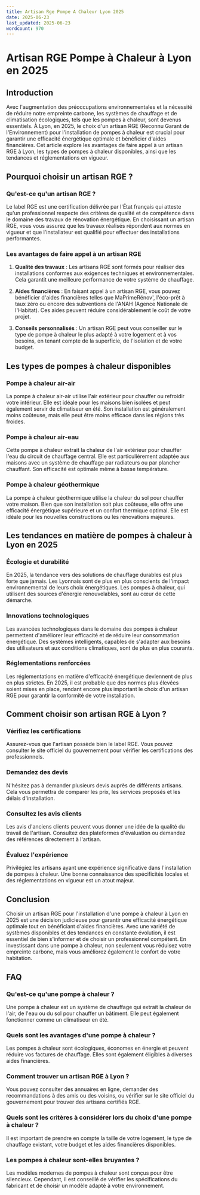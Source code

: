 ```yaml
---
title: Artisan Rge Pompe A Chaleur Lyon 2025
date: 2025-06-23
last_updated: 2025-06-23
wordcount: 970
---
```


# Artisan RGE Pompe à Chaleur à Lyon en 2025

## Introduction

Avec l'augmentation des préoccupations environnementales et la nécessité de réduire notre empreinte carbone, les systèmes de chauffage et de climatisation écologiques, tels que les pompes à chaleur, sont devenus essentiels. À Lyon, en 2025, le choix d'un artisan RGE (Reconnu Garant de l'Environnement) pour l'installation de pompes à chaleur est crucial pour garantir une efficacité énergétique optimale et bénéficier d'aides financières. Cet article explore les avantages de faire appel à un artisan RGE à Lyon, les types de pompes à chaleur disponibles, ainsi que les tendances et réglementations en vigueur.

## Pourquoi choisir un artisan RGE ?

### Qu'est-ce qu'un artisan RGE ?

Le label RGE est une certification délivrée par l'État français qui atteste qu'un professionnel respecte des critères de qualité et de compétence dans le domaine des travaux de rénovation énergétique. En choisissant un artisan RGE, vous vous assurez que les travaux réalisés répondent aux normes en vigueur et que l'installateur est qualifié pour effectuer des installations performantes.

### Les avantages de faire appel à un artisan RGE

1. **Qualité des travaux** : Les artisans RGE sont formés pour réaliser des installations conformes aux exigences techniques et environnementales. Cela garantit une meilleure performance de votre système de chauffage.

2. **Aides financières** : En faisant appel à un artisan RGE, vous pouvez bénéficier d'aides financières telles que MaPrimeRénov', l'éco-prêt à taux zéro ou encore des subventions de l'ANAH (Agence Nationale de l'Habitat). Ces aides peuvent réduire considérablement le coût de votre projet.

3. **Conseils personnalisés** : Un artisan RGE peut vous conseiller sur le type de pompe à chaleur le plus adapté à votre logement et à vos besoins, en tenant compte de la superficie, de l'isolation et de votre budget.

## Les types de pompes à chaleur disponibles

### Pompe à chaleur air-air

La pompe à chaleur air-air utilise l'air extérieur pour chauffer ou refroidir votre intérieur. Elle est idéale pour les maisons bien isolées et peut également servir de climatiseur en été. Son installation est généralement moins coûteuse, mais elle peut être moins efficace dans les régions très froides.

### Pompe à chaleur air-eau

Cette pompe à chaleur extrait la chaleur de l'air extérieur pour chauffer l'eau du circuit de chauffage central. Elle est particulièrement adaptée aux maisons avec un système de chauffage par radiateurs ou par plancher chauffant. Son efficacité est optimale même à basse température.

### Pompe à chaleur géothermique

La pompe à chaleur géothermique utilise la chaleur du sol pour chauffer votre maison. Bien que son installation soit plus coûteuse, elle offre une efficacité énergétique supérieure et un confort thermique optimal. Elle est idéale pour les nouvelles constructions ou les rénovations majeures.

## Les tendances en matière de pompes à chaleur à Lyon en 2025

### Écologie et durabilité

En 2025, la tendance vers des solutions de chauffage durables est plus forte que jamais. Les Lyonnais sont de plus en plus conscients de l'impact environnemental de leurs choix énergétiques. Les pompes à chaleur, qui utilisent des sources d'énergie renouvelables, sont au cœur de cette démarche.

### Innovations technologiques

Les avancées technologiques dans le domaine des pompes à chaleur permettent d'améliorer leur efficacité et de réduire leur consommation énergétique. Des systèmes intelligents, capables de s'adapter aux besoins des utilisateurs et aux conditions climatiques, sont de plus en plus courants.

### Réglementations renforcées

Les réglementations en matière d'efficacité énergétique deviennent de plus en plus strictes. En 2025, il est probable que des normes plus élevées soient mises en place, rendant encore plus important le choix d'un artisan RGE pour garantir la conformité de votre installation.

## Comment choisir son artisan RGE à Lyon ?

### Vérifiez les certifications

Assurez-vous que l'artisan possède bien le label RGE. Vous pouvez consulter le site officiel du gouvernement pour vérifier les certifications des professionnels.

### Demandez des devis

N'hésitez pas à demander plusieurs devis auprès de différents artisans. Cela vous permettra de comparer les prix, les services proposés et les délais d'installation.

### Consultez les avis clients

Les avis d'anciens clients peuvent vous donner une idée de la qualité du travail de l'artisan. Consultez des plateformes d'évaluation ou demandez des références directement à l'artisan.

### Évaluez l'expérience

Privilégiez les artisans ayant une expérience significative dans l'installation de pompes à chaleur. Une bonne connaissance des spécificités locales et des réglementations en vigueur est un atout majeur.

## Conclusion

Choisir un artisan RGE pour l'installation d'une pompe à chaleur à Lyon en 2025 est une décision judicieuse pour garantir une efficacité énergétique optimale tout en bénéficiant d'aides financières. Avec une variété de systèmes disponibles et des tendances en constante évolution, il est essentiel de bien s'informer et de choisir un professionnel compétent. En investissant dans une pompe à chaleur, non seulement vous réduisez votre empreinte carbone, mais vous améliorez également le confort de votre habitation.

## FAQ

### Qu'est-ce qu'une pompe à chaleur ?

Une pompe à chaleur est un système de chauffage qui extrait la chaleur de l'air, de l'eau ou du sol pour chauffer un bâtiment. Elle peut également fonctionner comme un climatiseur en été.

### Quels sont les avantages d'une pompe à chaleur ?

Les pompes à chaleur sont écologiques, économes en énergie et peuvent réduire vos factures de chauffage. Elles sont également éligibles à diverses aides financières.

### Comment trouver un artisan RGE à Lyon ?

Vous pouvez consulter des annuaires en ligne, demander des recommandations à des amis ou des voisins, ou vérifier sur le site officiel du gouvernement pour trouver des artisans certifiés RGE.

### Quels sont les critères à considérer lors du choix d'une pompe à chaleur ?

Il est important de prendre en compte la taille de votre logement, le type de chauffage existant, votre budget et les aides financières disponibles.

### Les pompes à chaleur sont-elles bruyantes ?

Les modèles modernes de pompes à chaleur sont conçus pour être silencieux. Cependant, il est conseillé de vérifier les spécifications du fabricant et de choisir un modèle adapté à votre environnement.